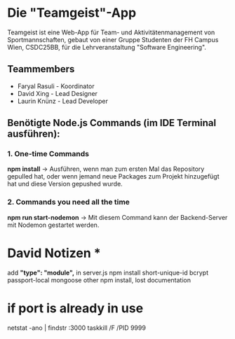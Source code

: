 # Die "Teamgeist"-App
Teamgeist ist eine Web-App für Team- und Aktivitätenmanagement von Sportmannschaften, gebaut von einer Gruppe Studenten der FH Campus Wien, CSDC25BB, für die Lehrveranstaltung "Software Engineering".

## Teammembers
* Faryal Rasuli - Koordinator
* David Xing - Lead Designer
* Laurin Knünz - Lead Developer

## Benötigte Node.js Commands (im IDE Terminal ausführen):
### 1. One-time Commands
**npm install** → Ausführen, wenn man zum ersten Mal das Repository gepulled hat, oder wenn jemand neue Packages zum Projekt hinzugefügt hat und diese Version gepushed wurde.
### 2. Commands you need all the time
**npm run start-nodemon** → Mit diesem Command kann der Backend-Server mit Nodemon gestartet werden.

# David Notizen *
add **"type": "module",** in server.js
npm install short-unique-id bcrypt passport-local mongoose
other npm install, lost documentation

# if port is already in use #
netstat -ano | findstr :3000
taskkill /F /PID 9999 
